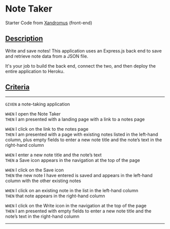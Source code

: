 # Note Taker 

Starter Code from [Xandromus][1] (front-end)
## <u>Description</u>
Write and save notes! This application uses an Express.js back end to save and retrieve note data from a JSON file.


It's your job to build the back end, connect the two, and then deploy the entire application to Heroku.

## <u>Criteria</u>
___
`GIVEN` a note-taking application

`WHEN` I open the Note Taker<br>
`THEN` I am presented with a landing page with a link to a notes page

`WHEN` I click on the link to the notes page<br>
`THEN` I am presented with a page with existing notes listed in the left-hand column, plus empty fields to enter a new note title and the note’s text in the right-hand column

`WHEN` I enter a new note title and the note’s text<br>
`THEN` a Save icon appears in the navigation at the top of the page

`WHEN` I click on the Save icon<br>
`THEN` the new note I have entered is saved and appears in the left-hand column with the other existing notes

`WHEN` I click on an existing note in the list in the left-hand column<br>
`THEN` that note appears in the right-hand column

`WHEN` I click on the Write icon in the navigation at the top of the page<br>
`THEN` I am presented with empty fields to enter a new note title and the note’s text in the right-hand column
___

[1]:https://github.com/coding-boot-camp/miniature-eureka